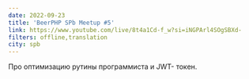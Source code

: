 ```yaml
---
date: 2022-09-23
title: 'BeerPHP SPb Meetup #5'
link: https://www.youtube.com/live/8t4a1Cd-f_w?si=iNGPArl4SOgSBXd-
filters: offline,translation
city: spb
---
```


Про оптимизацию рутины программиста и JWT- токен.
